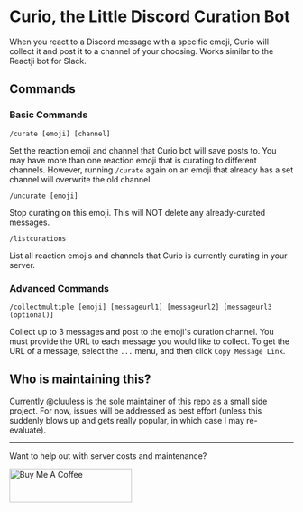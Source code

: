 # Curio, the Little Discord Curation Bot

When you react to a Discord message with a specific emoji, Curio will collect it and post it to a channel of your choosing. Works similar to the Reactji bot for Slack.

## Commands

### Basic Commands

`/curate [emoji] [channel]`

Set the reaction emoji and channel that Curio bot will save posts to. You may have more than one reaction emoji that is curating to different channels. However, running `/curate` again on an emoji that already has a set channel will overwrite the old channel.

`/uncurate [emoji]`

Stop curating on this emoji. This will NOT delete any already-curated messages.

`/listcurations`

List all reaction emojis and channels that Curio is currently curating in your server.

### Advanced Commands

`/collectmultiple [emoji] [messageurl1] [messageurl2] [messageurl3 (optional)]`

Collect up to 3 messages and post to the emoji's curation channel. You must provide the URL to each message you would like to collect. To get the URL of a message, select the `...` menu, and then click `Copy Message Link`.

## Who is maintaining this?

Currently @cluuless is the sole maintainer of this repo as a small side project. For now, issues will be addressed as best effort (unless this suddenly blows up and gets really popular, in which case I may re-evaluate).

---

Want to help out with server costs and maintenance?

<a href="https://www.buymeacoffee.com/ariyassa" target="_blank"><img src="https://cdn.buymeacoffee.com/buttons/v2/default-yellow.png" alt="Buy Me A Coffee" style="height: 60px !important;width: 217px !important;" ></a>